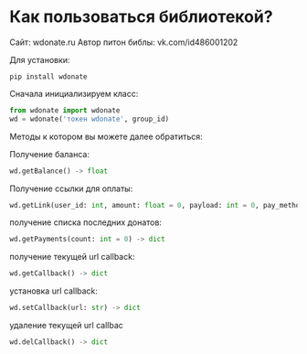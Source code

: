 # Как пользоваться библиотекой?

Сайт: wdonate.ru
Автор питон библы: vk.com/id486001202

Для установки:
```
pip install wdonate
```

Сначала инициализируем класс:

```python
from wdonate import wdonate
wd = wdonate('токен wdonate', group_id)
```

Методы к котором вы можете далее обратиться:

Получение баланса:
```python
wd.getBalance() -> float
```

Получение ссылки для оплаты:
```python
wd.getLink(user_id: int, amount: float = 0, payload: int = 0, pay_method: str = 'card') -> dict
```

получение списка последних донатов:
```python
wd.getPayments(count: int = 0) -> dict
```

получение текущей url callback:
```python
wd.getCallback() -> dict
```

установка url callback:
```python
wd.setCallback(url: str) -> dict
```

удаление текущей url callbac
```python
wd.delCallback() -> dict
```

